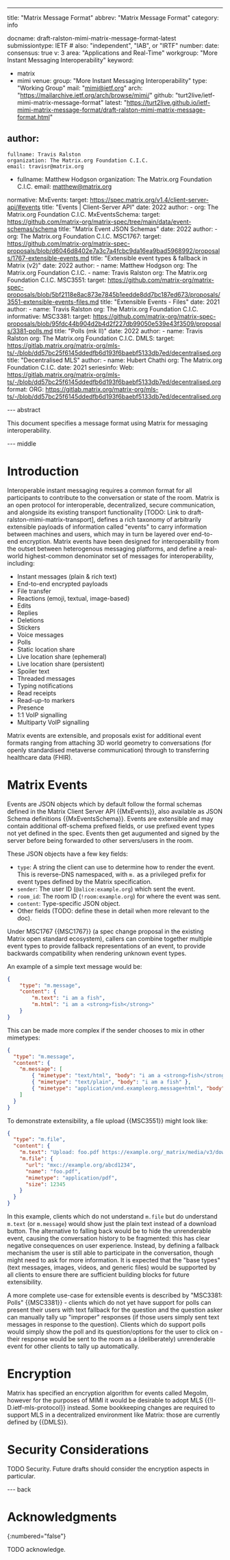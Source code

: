---
title: "Matrix Message Format"
abbrev: "Matrix Message Format"
category: info

docname: draft-ralston-mimi-matrix-message-format-latest
submissiontype: IETF  # also: "independent", "IAB", or "IRTF"
number:
date:
consensus: true
v: 3
area: "Applications and Real-Time"
workgroup: "More Instant Messaging Interoperability"
keyword:
 - matrix
 - mimi
venue:
  group: "More Instant Messaging Interoperability"
  type: "Working Group"
  mail: "mimi@ietf.org"
  arch: "https://mailarchive.ietf.org/arch/browse/mimi/"
  github: "turt2live/ietf-mimi-matrix-message-format"
  latest: "https://turt2live.github.io/ietf-mimi-matrix-message-format/draft-ralston-mimi-matrix-message-format.html"

author:
 -
    fullname: Travis Ralston
    organization: The Matrix.org Foundation C.I.C.
    email: travisr@matrix.org
 -
    fullname: Matthew Hodgson
    organization: The Matrix.org Foundation C.I.C.
    email: matthew@matrix.org

normative:
  MxEvents:
    target: https://spec.matrix.org/v1.4/client-server-api/#events
    title: "Events | Client-Server API"
    date: 2022
    author:
      - org: The Matrix.org Foundation C.I.C.
  MxEventsSchema:
    target: https://github.com/matrix-org/matrix-spec/tree/main/data/event-schemas/schema
    title: "Matrix Event JSON Schemas"
    date: 2022
    author:
      - org: The Matrix.org Foundation C.I.C.
  MSC1767:
    target: https://github.com/matrix-org/matrix-spec-proposals/blob/d6046d8402e7a3c7a4fcbc9da16ea9bad5968992/proposals/1767-extensible-events.md
    title: "Extensible event types & fallback in Matrix (v2)"
    date: 2022
    author:
      - name: Matthew Hodgson
        org: The Matrix.org Foundation C.I.C.
      - name: Travis Ralston
        org: The Matrix.org Foundation C.I.C.
  MSC3551:
    target: https://github.com/matrix-org/matrix-spec-proposals/blob/5bf2118e8ac873e7845b1eedde8dd7bc187ed673/proposals/3551-extensible-events-files.md
    title: "Extensible Events - Files"
    date: 2021
    author:
      - name: Travis Ralston
        org: The Matrix.org Foundation C.I.C.
informative:
  MSC3381:
    target: https://github.com/matrix-org/matrix-spec-proposals/blob/95fdc44b904d2b4d2f227db99050e539e43f3509/proposals/3381-polls.md
    title: "Polls (mk II)"
    date: 2022
    author:
      - name: Travis Ralston
        org: The Matrix.org Foundation C.I.C.
  DMLS:
    target: https://gitlab.matrix.org/matrix-org/mls-ts/-/blob/dd57bc25f6145ddedfb6d193f6baebf5133db7ed/decentralised.org
    title: "Decentralised MLS"
    author:
      - name: Hubert Chathi
        org: The Matrix.org Foundation C.I.C.
    date: 2021
    seriesinfo:
      Web: https://gitlab.matrix.org/matrix-org/mls-ts/-/blob/dd57bc25f6145ddedfb6d193f6baebf5133db7ed/decentralised.org
    format:
      ORG: https://gitlab.matrix.org/matrix-org/mls-ts/-/blob/dd57bc25f6145ddedfb6d193f6baebf5133db7ed/decentralised.org

--- abstract

This document specifies a message format using Matrix for messaging interoperability.


--- middle

# Introduction

Interoperable instant messaging requires a common format for all participants to contribute to the conversation or state of the room.
Matrix is an open protocol for interoperable, decentralized, secure communication, and alongside its existing transport functionality
[TODO: Link to draft-ralston-mimi-matrix-transport], defines a rich taxonomy of arbitrarily extensible payloads of
information called "events" to carry information between machines and users, which may in turn
be layered over end-to-end encryption.  Matrix events have been designed for interoperability from the outset between
heterogenous messaging platforms, and define a real-world highest-common denominator set of messages for interoperability,
including:

 * Instant messages (plain & rich text)
 * End-to-end encrypted payloads
 * File transfer
 * Reactions (emoji, textual, image-based)
 * Edits
 * Replies
 * Deletions
 * Stickers
 * Voice messages
 * Polls
 * Static location share
 * Live location share (ephemeral)
 * Live location share (persistent)
 * Spoiler text
 * Threaded messages
 * Typing notifications
 * Read receipts
 * Read-up-to markers
 * Presence
 * 1:1 VoIP signalling
 * Multiparty VoIP signalling

Matrix events are extensible, and proposals exist for additional event formats ranging from attaching 3D world geometry
to conversations (for openly standardised metaverse communication) through to transferring healthcare data (FHIR).

# Matrix Events

Events are JSON objects which by default follow the formal schemas defined in the Matrix Client Server API {{MxEvents}},
also available as JSON Schema definitions {{MxEventsSchema}}.  Events are extensible and may contain additional off-schema
prefixed fields, or use prefixed event types not yet defined in the spec.  Events then get augumented
and signed by the server before being forwarded to other servers/users in the room.

These JSON objects have a few key fields:

* `type`: A string the client can use to determine how to render the event. This is reverse-DNS namespaced, with `m.` as
  a privileged prefix for event types defined by the Matrix specification.
* `sender`: The user ID (`@alice:example.org`) which sent the event.
* `room_id`: The room ID (`!room:example.org`) for where the event was sent.
* `content`: Type-specific JSON object.
* Other fields (TODO: define these in detail when more relevant to the doc).

Under MSC1767 {{MSC1767}} (a spec change proposal in the existing Matrix open standard ecosystem), callers can combine
together multiple event types to provide fallback representations of an event, to provide backwards compatibility when
rendering unknown event types.

An example of a simple text message would be:

~~~ json
{
    "type": "m.message",
    "content": {
        "m.text": "i am a fish",
        "m.html": "i am a <strong>fish</strong>"
    }
}
~~~

This can be made more complex if the sender chooses to mix in other mimetypes:

~~~ json
{
  "type": "m.message",
  "content": {
    "m.message": [
        { "mimetype": "text/html", "body": "i am a <strong>fish</strong>" },
        { "mimetype": "text/plain", "body": "i am a fish" },
        { "mimetype": "application/vnd.exampleorg.message+html", "body": "<content>i am a <strong>fish</strong></content>" }
    ]
  }
}
~~~

To demonstrate extensibility, a file upload {{MSC3551}} might look like:

~~~ json
{
  "type": "m.file",
  "content": {
    "m.text": "Upload: foo.pdf https://example.org/_matrix/media/v3/download/example.org/abcd1234 (12 KB)",
    "m.file": {
      "url": "mxc://example.org/abcd1234",
      "name": "foo.pdf",
      "mimetype": "application/pdf",
      "size": 12345
    }
  }
}
~~~

In this example, clients which do not understand `m.file` but do understand `m.text` (or `m.message`) would show just the plain text instead of
a download button. The alternative to falling back would be to hide the unrenderable event, causing the conversation history to be fragmented:
this has clear negative consequences on user experience. Instead, by defining a fallback mechanism the user is still able to participate
in the conversation, though might need to ask for more information. It is expected that the "base types" (text messages, images, videos, and
generic files) would be supported by all clients to ensure there are sufficient building blocks for future extensibility.

A more complete use-case for extensible events is described by "MSC3381: Polls" {{MSC3381}} - clients which do not yet have support for polls
can present their users with text fallback for the question and the question asker can manually tally up "improper" responses (if those users
simply sent text messages in response to the question). Clients which do support polls would simply show the poll and its question/options for
the user to click on - their response would be sent to the room as a (deliberately) unrenderable event for other clients to tally up automatically.

# Encryption

Matrix has specified an encryption algorithm for events called Megolm, however for the purposes of MIMI it would be desirable to adopt MLS
{{!I-D.ietf-mls-protocol}} instead. Some bookkeeping changes are required to support MLS in a decentralized environment like Matrix: those
are currently defined by {{DMLS}}.

# Security Considerations

TODO Security. Future drafts should consider the encryption aspects in particular.

--- back

# Acknowledgments
{:numbered="false"}

TODO acknowledge.
